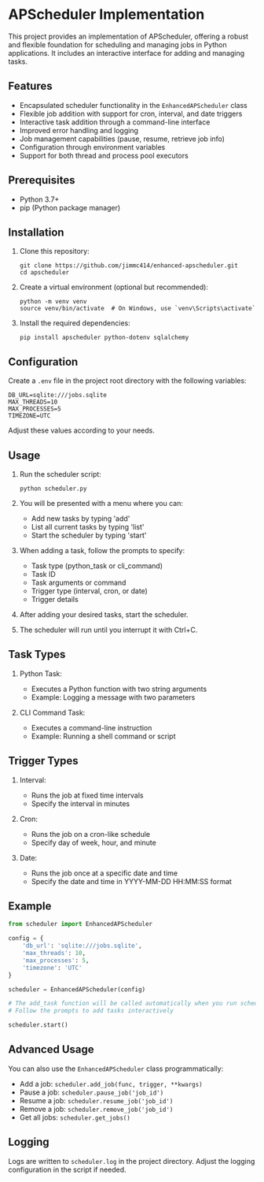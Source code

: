 # APScheduler Implementation

This project provides an implementation of APScheduler, offering a robust and flexible foundation for scheduling and managing jobs in Python applications. It includes an interactive interface for adding and managing tasks.

## Features

- Encapsulated scheduler functionality in the `EnhancedAPScheduler` class
- Flexible job addition with support for cron, interval, and date triggers
- Interactive task addition through a command-line interface
- Improved error handling and logging
- Job management capabilities (pause, resume, retrieve job info)
- Configuration through environment variables
- Support for both thread and process pool executors

## Prerequisites

- Python 3.7+
- pip (Python package manager)

## Installation

1. Clone this repository:
   ```
   git clone https://github.com/jimmc414/enhanced-apscheduler.git
   cd apscheduler
   ```

2. Create a virtual environment (optional but recommended):
   ```
   python -m venv venv
   source venv/bin/activate  # On Windows, use `venv\Scripts\activate`
   ```

3. Install the required dependencies:
   ```
   pip install apscheduler python-dotenv sqlalchemy
   ```

## Configuration

Create a `.env` file in the project root directory with the following variables:

```
DB_URL=sqlite:///jobs.sqlite
MAX_THREADS=10
MAX_PROCESSES=5
TIMEZONE=UTC
```

Adjust these values according to your needs.

## Usage

1. Run the scheduler script:
   ```
   python scheduler.py
   ```

2. You will be presented with a menu where you can:
   - Add new tasks by typing 'add'
   - List all current tasks by typing 'list'
   - Start the scheduler by typing 'start'

3. When adding a task, follow the prompts to specify:
   - Task type (python_task or cli_command)
   - Task ID
   - Task arguments or command
   - Trigger type (interval, cron, or date)
   - Trigger details

4. After adding your desired tasks, start the scheduler.

5. The scheduler will run until you interrupt it with Ctrl+C.

## Task Types

1. Python Task:
   - Executes a Python function with two string arguments
   - Example: Logging a message with two parameters

2. CLI Command Task:
   - Executes a command-line instruction
   - Example: Running a shell command or script

## Trigger Types

1. Interval:
   - Runs the job at fixed time intervals
   - Specify the interval in minutes

2. Cron:
   - Runs the job on a cron-like schedule
   - Specify day of week, hour, and minute

3. Date:
   - Runs the job once at a specific date and time
   - Specify the date and time in YYYY-MM-DD HH:MM:SS format

## Example

```python
from scheduler import EnhancedAPScheduler

config = {
    'db_url': 'sqlite:///jobs.sqlite',
    'max_threads': 10,
    'max_processes': 5,
    'timezone': 'UTC'
}

scheduler = EnhancedAPScheduler(config)

# The add_task function will be called automatically when you run scheduler.py
# Follow the prompts to add tasks interactively

scheduler.start()
```

## Advanced Usage

You can also use the `EnhancedAPScheduler` class programmatically:

- Add a job: `scheduler.add_job(func, trigger, **kwargs)`
- Pause a job: `scheduler.pause_job('job_id')`
- Resume a job: `scheduler.resume_job('job_id')`
- Remove a job: `scheduler.remove_job('job_id')`
- Get all jobs: `scheduler.get_jobs()`

## Logging

Logs are written to `scheduler.log` in the project directory. Adjust the logging configuration in the script if needed.
